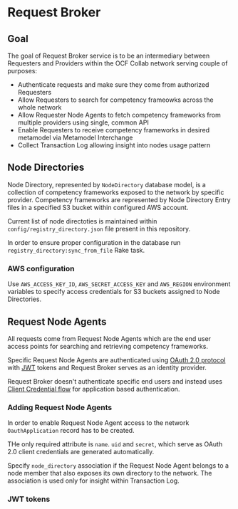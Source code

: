 # Request Broker

## Goal

The goal of Request Broker service is to be an intermediary between Requesters and Providers within the OCF Collab network serving couple of purposes:

* Authenticate requests and make sure they come from authorized Requesters
* Allow Requesters to search for competency frameowks across the whole network
* Allow Requester Node Agents to fetch competency frameworks from multiple providers using single, common API
* Enable Requesters to receive competency frameworks in desired metamodel via Metamodel Interchange
* Collect Transaction Log allowing insight into nodes usage pattern


## Node Directories

Node Directory, represented by `NodeDirectory` database model, is a collection of competency frameworks exposed to the network by specific provider. Competency frameworks are represented by Node Directory Entry files in a specified S3 bucket within configured AWS account.

Current list of node directoties is maintained within `config/registry_directory.json` file present in this repository.

In order to ensure proper configuration in the database run `registry_directory:sync_from_file` Rake task.

### AWS configuration

Use `AWS_ACCESS_KEY_ID`, `AWS_SECRET_ACCESS_KEY` and `AWS_REGION` environment variables to specify access credentials for S3 buckets assigned to Node Directories.


## Request Node Agents

All requests come from Request Node Agents which are the end user access points for searching and retrieving competency frameworks.

Specific Request Node Agents are authenticated using [OAuth 2.0 protocol](https://oauth.net/2/) with [JWT](https://jwt.io/introduction/) tokens and Request Broker serves as an identity provider.

Request Broker doesn't authenticate specific end users and instead uses [Client Credential flow](https://oauth.net/2/grant-types/client-credentials/) for application based authentication.

### Adding Request Node Agents

In order to enable Request Node Agent access to the network `OauthApplication` record has to be created.

THe only required attribute is `name`. `uid` and `secret`, which serve as OAuth 2.0 client credentials are generated automatically.

Specify `node_directory` association if the Request Node Agent belongs to a node member that also exposes its own directory to the network. The association is used only for insight within Transaction Log.

### JWT tokens


